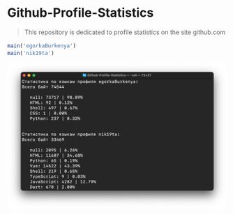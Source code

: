 # Github-Profile-Statistics

> This repository is dedicated to profile statistics on the site github.com

```js
main('egorkaBurkenya')
main('nik19ta')
```

![alt text](./img/example.png)